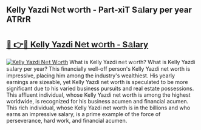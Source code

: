 ## Kelly Yazdi N𝚎t w𝚘rth - Part-xiT S𝚊lary per year ATRrR

# <h2><a href="http://gc1d39.nevu.top/?p=Kelly+Yazdi">🔗 👉🔴 Kelly Yazdi N𝚎t w𝚘rth - S𝚊lary</a></h2>

[![Kelly Yazdi N𝚎t W𝚘rth](https://i.imgur.com/Oavwk0R.jpeg)](http://gc1d39.nevu.top/?p=Kelly+Yazdi)
What is Kelly Yazdi n𝚎t w𝚘rth? What is Kelly Yazdi s𝚊lary per year?
This financially well-off person's Kelly Yazdi net worth is impressive, placing him among the industry's wealthiest. His yearly earnings are sizeable, yet Kelly Yazdi net worth is speculated to be more significant due to his varied business pursuits and real estate possessions. This affluent individual, whose Kelly Yazdi net worth is among the highest worldwide, is recognized for his business acumen and financial acumen. This rich individual, whose Kelly Yazdi net worth is in the billions and who earns an impressive salary, is a prime example of the force of perseverance, hard work, and financial acumen.
